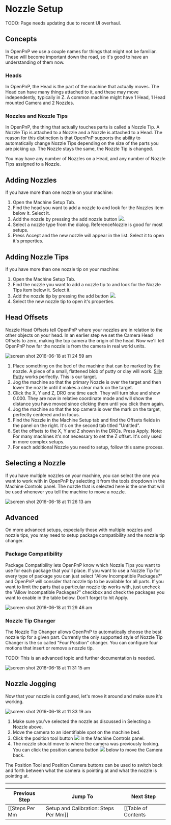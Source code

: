 # Nozzle Setup

TODO: Page needs updating due to recent UI overhaul.

## Concepts
In OpenPnP we use a couple names for things that might not be familiar. These will become important down the road, so it's good to have an understanding of them now.

### Heads
In OpenPnP, the Head is the part of the machine that actually moves. The Head can have many things attached to it, and these may move independently, typically in Z. A common machine might have 1 Head, 1 Head mounted Camera and 2 Nozzles.

### Nozzles and Nozzle Tips
In OpenPnP, the thing that actually touches parts is called a Nozzle Tip. A Nozzle Tip is attached to a Nozzle and a Nozzle is attached to a Head. The reason for this distinction is that OpenPnP supports the ability to automatically change Nozzle Tips depending on the size of the parts you are picking up. The Nozzle stays the same, the Nozzle Tip is changed.

You may have any number of Nozzles on a Head, and any number of Nozzle Tips assigned to a Nozzle.

## Adding Nozzles
If you have more than one nozzle on your machine:

1. Open the Machine Setup Tab.
2. Find the head you want to add a nozzle to and look for the Nozzles item below it. Select it.
3. Add the nozzle by pressing the add nozzle button ![](https://rawgit.com/openpnp/openpnp/6b20cb121e36ec8b0eecdf6190aee5f448c51c41/src/main/resources/icons/nozzle-add.svg).  
4. Select a nozzle type from the dialog. ReferenceNozzle is good for most setups.
5. Press Accept and the new nozzle will appear in the list. Select it to open it's properties.

## Adding Nozzle Tips
If you have more than one nozzle tip on your machine:

1. Open the Machine Setup Tab.
2. Find the nozzle you want to add a nozzle tip to and look for the Nozzle Tips item below it. Select it.
3. Add the nozzle tip by pressing the add button ![](https://rawgit.com/openpnp/openpnp/develop/src/main/resources/icons/file-add.svg).  
4. Select the new nozzle tip to open it's properties.

## Head Offsets
Nozzle Head Offsets tell OpenPnP where your nozzles are in relation to the other objects on your head. In an earlier step we set the Camera Head Offsets to zero, making the top camera the origin of the head. Now we'll tell OpenPnP how far the nozzle is from the camera in real world units.

![screen shot 2016-06-18 at 11 24 59 am](https://cloud.githubusercontent.com/assets/1182323/16172909/5247ebd4-3547-11e6-9dfa-8d63af3d66cd.png)

1. Place something on the bed of the machine that can be marked by the nozzle. A piece of a small, flattened blob of putty or clay will work. [Silly Putty](http://amzn.to/263ZnKm) works perfectly. This is our target.
2. Jog the machine so that the primary Nozzle is over the target and then lower the nozzle until it makes a clear mark on the target.
3. Click the X, Y and Z, DRO one time each. They will turn blue and show 0.000. They are now in relative coordinate mode and will show the distance you have moved since clicking them until you click them again.
4. Jog the machine so that the top camera is over the mark on the target, perfectly centered and in focus.
5. Find the Nozzle in the Machine Setup tab and find the Offsets fields in the panel on the right. It's on the second tab titled "Untitled".
6. Set the offsets to the X, Y and Z shown in the DROs. Press Apply. Note: For many machines it's not necessary to set the Z offset. It's only used in more complex setups.
7. For each additional Nozzle you need to setup, follow this same process.

## Selecting a Nozzle
If you have multiple nozzles on your machine, you can select the one you want to work with in OpenPnP by selecting it from the tools dropdown in the Machine Controls panel. The nozzle that is selected here is the one that will be used whenever you tell the machine to move a nozzle.

![screen shot 2016-06-18 at 11 26 13 am](https://cloud.githubusercontent.com/assets/1182323/16172925/a0c8edf8-3547-11e6-95cf-13d5cfba0c11.png)

## Advanced
On more advanced setups, especially those with multiple nozzles and nozzle tips, you may need to setup package compatibility and the nozzle tip changer.

### Package Compatibility
Package Compatibility lets OpenPnP know which Nozzle Tips you want to use for each package that you'll place. If you want to use a Nozzle Tip for every type of package you can just select "Allow Incompatible Packages?" and OpenPnP will consider that nozzle tip to be available for all parts. If you want to limit the parts that a particular nozzle tip works with, just uncheck the "Allow Incompatible Packages?" checkbox and check the packages you want to enable in the table below. Don't forget to hit Apply.

![screen shot 2016-06-18 at 11 29 46 am](https://cloud.githubusercontent.com/assets/1182323/16172939/fed3b05e-3547-11e6-8db8-c4cac423a34f.png)

### Nozzle Tip Changer
The Nozzle Tip Changer allows OpenPnP to automatically choose the best nozzle tip for a given part. Currently the only supported style of Nozzle Tip Changer is the so called "Four Position" changer. You can configure four motions that insert or remove a nozzle tip. 

TODO: This is an advanced topic and further documentation is needed.

![screen shot 2016-06-18 at 11 31 15 am](https://cloud.githubusercontent.com/assets/1182323/16172950/319d6534-3548-11e6-8a3a-ad975e4a6ec4.png)

## Nozzle Jogging
Now that your nozzle is configured, let's move it around and make sure it's working.

![screen shot 2016-06-18 at 11 33 19 am](https://cloud.githubusercontent.com/assets/1182323/16172974/8bf8e774-3548-11e6-8f5f-9608bc603bb0.png)

1. Make sure you've selected the nozzle as discussed in Selecting a Nozzle above.
2. Move the camera to an identifiable spot on the machine bed.
3. Click the position tool button ![](https://rawgit.com/openpnp/openpnp/develop/src/main/resources/icons/position-nozzle.svg) in the Machine Controls panel.
4. The nozzle should move to where the camera was previously looking. You can click the position camera button ![](https://rawgit.com/openpnp/openpnp/develop/src/main/resources/icons/position-camera.svg)  below to move the Camera back.

The Position Tool and Position Camera buttons can be used to switch back and forth between what the camera is pointing at and what the nozzle is pointing at.

***

| Previous Step                 | Jump To                 | Next Step                                   |
| ----------------------------- | ----------------------- | ------------------------------------------- |
| [[Steps Per Mm|Setup and Calibration: Steps Per Mm]] | [[Table of Contents|Setup and Calibration]] | [[Actuators and Other Head Objects|Setup and Calibration: Actuators and Other Head Objects]] |